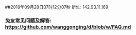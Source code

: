 ##2018年09月28日07时12分07秒 新址: 142.93.11.169
### 兔友常见问题及解答: https://github.com/wanggonging/d/blob/w/FAQ.md
